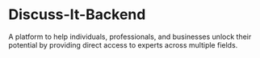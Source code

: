 # Discuss-It-Backend
A platform to help individuals, professionals, and businesses unlock their potential by providing direct access to experts across multiple fields.
